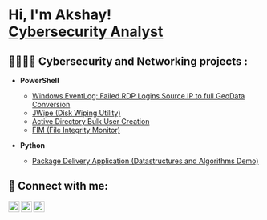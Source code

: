 <h1>Hi, I'm Akshay! <br/><a href="https://github.com/Cybersecurity">Cybersecurity Analyst </a>

<h2>👨‍💻👨‍💻 Cybersecurity and Networking projects :</h2>

- <b>PowerShell</b>
  - [Windows EventLog: Failed RDP Logins Source IP to full GeoData Conversion](https://github.com/Akshaypatel03/Sentinel-Lab)
  - [JWipe (Disk Wiping Utility)](https://github.com/Akshaypatel03/Jwipe.PowerShell)
  - [Active Directory Bulk User Creation](https://github.com/Akshaypatel03/AD_PS)
  - [FIM (File Integrity Monitor)](https://github.com/Akshaypatel03/PowerShell-Integrity-FIM)

- <b>Python</b>
  - [Package Delivery Application (Datastructures and Algorithms Demo)](https://github.com/Akshaypatel03/Package-Delivery-Pathfinding-Algorithm)

<h2> 🤳 Connect with me:</h2>

[<img align="left" alt="JoshMadakor | YouTube" width="22px" src="https://cdn.jsdelivr.net/npm/simple-icons@v3/icons/youtube.svg" />][youtube]
[<img align="left" alt="JoshMadakor | Twitter" width="22px" src="https://cdn.jsdelivr.net/npm/simple-icons@v3/icons/twitter.svg" />][twitter]
[<img align="left" alt="JoshMadakor | LinkedIn" width="22px" src="https://cdn.jsdelivr.net/npm/simple-icons@v3/icons/linkedin.svg" />][linkedin]

[twitter]: https://twitter.com/Akshay03patel
[youtube]: https://www.youtube.com/@Cybersecuritywithakshay
[linkedin]: https://www.linkedin.com/in/akshay-patel-2303/

<!--
**joshmadakor1/joshmadakor1** is a ✨ _special_ ✨ repository because its `README.md` (this file) appears on your GitHub profile.

Here are some ideas to get you started:

- 🔭 I’m currently working on ...
- 🌱 I’m currently learning ...
- 👯 I’m looking to collaborate on ...
- 🤔 I’m looking for help with ...
- 💬 Ask me about ...
- 📫 How to reach me: ...
- 😄 Pronouns: ...
- ⚡ Fun fact: ...
-->
